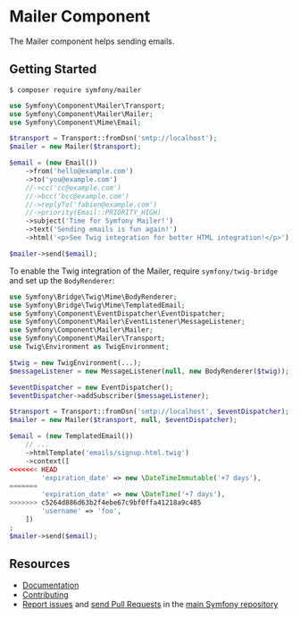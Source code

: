 Mailer Component
================

The Mailer component helps sending emails.

Getting Started
---------------

```
$ composer require symfony/mailer
```

```php
use Symfony\Component\Mailer\Transport;
use Symfony\Component\Mailer\Mailer;
use Symfony\Component\Mime\Email;

$transport = Transport::fromDsn('smtp://localhost');
$mailer = new Mailer($transport);

$email = (new Email())
    ->from('hello@example.com')
    ->to('you@example.com')
    //->cc('cc@example.com')
    //->bcc('bcc@example.com')
    //->replyTo('fabien@example.com')
    //->priority(Email::PRIORITY_HIGH)
    ->subject('Time for Symfony Mailer!')
    ->text('Sending emails is fun again!')
    ->html('<p>See Twig integration for better HTML integration!</p>');

$mailer->send($email);
```

To enable the Twig integration of the Mailer, require `symfony/twig-bridge` and
set up the `BodyRenderer`:

```php
use Symfony\Bridge\Twig\Mime\BodyRenderer;
use Symfony\Bridge\Twig\Mime\TemplatedEmail;
use Symfony\Component\EventDispatcher\EventDispatcher;
use Symfony\Component\Mailer\EventListener\MessageListener;
use Symfony\Component\Mailer\Mailer;
use Symfony\Component\Mailer\Transport;
use Twig\Environment as TwigEnvironment;

$twig = new TwigEnvironment(...);
$messageListener = new MessageListener(null, new BodyRenderer($twig));

$eventDispatcher = new EventDispatcher();
$eventDispatcher->addSubscriber($messageListener);

$transport = Transport::fromDsn('smtp://localhost', $eventDispatcher);
$mailer = new Mailer($transport, null, $eventDispatcher);

$email = (new TemplatedEmail())
    // ...
    ->htmlTemplate('emails/signup.html.twig')
    ->context([
<<<<<<< HEAD
        'expiration_date' => new \DateTimeImmutable('+7 days'),
=======
        'expiration_date' => new \DateTime('+7 days'),
>>>>>>> c5264d886d63b2f4ebe67c9bf0ffa41218a9c485
        'username' => 'foo',
    ])
;
$mailer->send($email);
```

Resources
---------

 * [Documentation](https://symfony.com/doc/current/mailer.html)
 * [Contributing](https://symfony.com/doc/current/contributing/index.html)
 * [Report issues](https://github.com/symfony/symfony/issues) and
   [send Pull Requests](https://github.com/symfony/symfony/pulls)
   in the [main Symfony repository](https://github.com/symfony/symfony)
